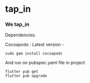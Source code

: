 # tap_in
### We tap_in








Dependencies:

Cocoapods : Latest version - 
```
sudo gem install cocoapods
```

And run on pubspec.yaml file in project

```
flutter pub get
flutter pub upgrade
```
